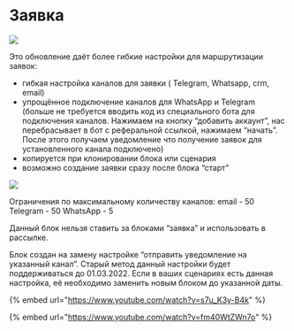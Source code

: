 # Заявка

![](<../../.gitbook/assets/Screenshot\_20211115\_013806\_com.huawei.himovie.overseas\_edit\_267623124367495 (1).jpg>)

Это обновление даёт более гибкие настройки для маршрутизации заявок:

* гибкая настройка каналов для заявки ( Telegram, Whatsapp, crm, email)&#x20;
* упрощённое подключение каналов для WhatsApp и Telegram (больше не требуется вводить код из специального бота для подключения каналов. Нажимаем на кнопку “добавить аккаунт”, нас перебрасывает в бот с реферальной ссылкой, нажимаем “начать”. После этого получаем уведомление что получение заявок для установленного канала подключено)&#x20;
* копируется при клонировании блока или сценария&#x20;
* возможно создание заявки сразу после блока “старт”

![](../../.gitbook/assets/Screenshot\_20211115\_013930\_com.huawei.himovie.overseas\_edit\_267613548734163.jpg)

Ограничения по максимальному количеству каналов: email - 50 Telegram - 50 WhatsApp - 5

Данный блок нельзя ставить за блоками “заявка” и использовать в рассылке.

Блок создан на замену настройке “отправить уведомление на указанный канал”. Старый метод данный настройки будет поддерживаться до 01.03.2022. Если в ваших сценариях есть данная настройка, её необходимо заменить новым блоком до указанной даты.

{% embed url="https://www.youtube.com/watch?v=s7u_K3y-B4k" %}

{% embed url="https://www.youtube.com/watch?v=fm40WtZWn7o" %}
